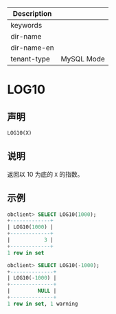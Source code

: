 | Description   |                 |
|---------------|-----------------|
| keywords      |                 |
| dir-name      |                 |
| dir-name-en   |                 |
| tenant-type   | MySQL Mode      |

# LOG10

## 声明

```sql
LOG10(X)
```

## 说明

返回以 10 为底的 `X` 的指数。

## 示例

```sql
obclient> SELECT LOG10(1000);
+-------------+
| LOG10(1000) |
+-------------+
|           3 |
+-------------+
1 row in set

obclient> SELECT LOG10(-1000);
+--------------+
| LOG10(-1000) |
+--------------+
|         NULL |
+--------------+
1 row in set, 1 warning
```
